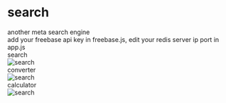 # search
another meta search engine
<br />
add your freebase api key in freebase.js, edit your redis server ip port in app.js
<br />
search<br />
![search](https://raw.githubusercontent.com/araufdogan/search/master/search.png)<br />
converter<br />
![search](https://raw.githubusercontent.com/araufdogan/search/master/convert.png)<br />
calculator<br />
![search](https://raw.githubusercontent.com/araufdogan/search/master/calculator.png)<br />
